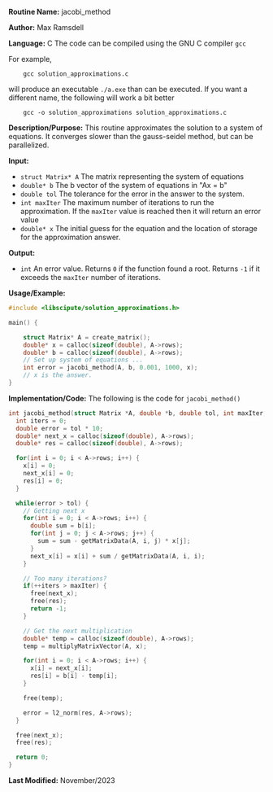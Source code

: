 **Routine Name:**           jacobi_method

**Author:** Max Ramsdell

**Language:** C
The code can be compiled using the GNU C compiler `gcc`

For example,

```
    gcc solution_approximations.c
```

will produce an executable `./a.exe` than can be executed. If you want a different name, the following will work a bit
better

```
    gcc -o solution_approximations solution_approximations.c
```

**Description/Purpose:** 
This routine approximates the solution to a system of equations. It converges slower
than the gauss-seidel method, but can be parallelized.

**Input:** 
- `struct Matrix* A` The matrix representing the system of equations
- `double* b` The b vector of the system of equations in "Ax = b"
- `double tol` The tolerance for the error in the answer to the system.
- `int maxIter` The maximum number of iterations to run the approximation. If the
`maxIter` value is reached then it will return an error value
- `double* x` The initial guess for the equation and the location of storage for
the approximation answer.

**Output:** 
- `int` An error value. Returns `0` if the function found a root. Returns `-1` if
it exceeds the `maxIter` number of iterations.

**Usage/Example:**

```c
#include <libscipute/solution_approximations.h>

main() {

    struct Matrix* A = create_matrix();
    double* x = calloc(sizeof(double), A->rows);
    double* b = calloc(sizeof(double), A->rows);
    // Set up system of equations ...
    int error = jacobi_method(A, b, 0.001, 1000, x);
    // x is the answer.
}
```

**Implementation/Code:** The following is the code for `jacobi_method()`

```c
int jacobi_method(struct Matrix *A, double *b, double tol, int maxIter, double *x) {
  int iters = 0;
  double error = tol * 10;
  double* next_x = calloc(sizeof(double), A->rows);
  double* res = calloc(sizeof(double), A->rows);

  for(int i = 0; i < A->rows; i++) {
    x[i] = 0;
    next_x[i] = 0;
    res[i] = 0;
  }

  while(error > tol) {
    // Getting next x
    for(int i = 0; i < A->rows; i++) {
      double sum = b[i];
      for(int j = 0; j < A->rows; j++) {
        sum = sum - getMatrixData(A, i, j) * x[j];
      }
      next_x[i] = x[i] + sum / getMatrixData(A, i, i);
    }

    // Too many iterations?
    if(++iters > maxIter) {
      free(next_x);
      free(res);
      return -1;
    }

    // Get the next multiplication
    double* temp = calloc(sizeof(double), A->rows);
    temp = multiplyMatrixVector(A, x);

    for(int i = 0; i < A->rows; i++) {
      x[i] = next_x[i];
      res[i] = b[i] - temp[i];
    }

    free(temp);

    error = l2_norm(res, A->rows);
  }

  free(next_x);
  free(res);

  return 0;
}
```
**Last Modified:** November/2023
